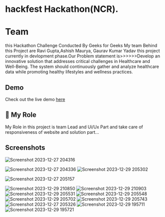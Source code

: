 # hackfest Hackathon(NCR).
# Team 
this Hackathon Challenge Conducted By  Geeks for Geeks My team Behind this Project are Ravi Gupta,Ashish Maurya, Gaurav Kumar Yadav this project currently in devlopment phase.Our Problem statement is>>>>>>Develop an innovative solution that addresses critical
challenges in Healthcare and Well-Being. The system should continuously
gather and analyze healthcare data while promoting healthy lifestyles and
wellness practices.

## Demo
Check out the live demo [here](http://127.0.0.1:5500/index.html)

## 🚀 My Role
My Role in this project is team Lead and Ui/Ux Part and take care of responsiveness of website and solution part...







## Screenshots
![Screenshot 2023-12-27 204316](https://github.com/hari659tri/healthCare-Innovation/assets/125181056/02bc1780-0b64-4c43-9b4b-789a725b0ab1)

![Screenshot 2023-12-27 204336](https://github.com/hari659tri/healthCare-Innovation/assets/125181056/93e6719a-927e-41f4-8575-8001e0dd4e2a)
![Screenshot 2023-12-29 205302](https://github.com/hari659tri/healthCare-Innovation/assets/125181056/ce5b2583-a77d-4b98-a4ec-c9dfc6507880)

![Screenshot 2023-12-27 205157](https://github.com/hari659tri/healthCare-Innovation/assets/125181056/09404afe-add4-4e78-91ad-596077e3db64)



![Screenshot 2023-12-29 210850](https://github.com/hari659tri/healthCare-Innovation/assets/125181056/d21332bb-d938-444b-a5ce-e234e771e93d)
![Screenshot 2023-12-29 210903](https://github.com/hari659tri/healthCare-Innovation/assets/125181056/1a850c4c-97f1-4ed6-bb9d-53a0f90fa2ea)
![Screenshot 2023-12-29 205531](https://github.com/hari659tri/healthCare-Innovation/assets/125181056/07fe6818-8fee-40db-be6d-c5eaf599ac60)
![Screenshot 2023-12-29 205548](https://github.com/hari659tri/healthCare-Innovation/assets/125181056/0781c533-cbea-43fa-acf6-1e81b2e868da)
![Screenshot 2023-12-29 205702](https://github.com/hari659tri/healthCare-Innovation/assets/125181056/1db7149d-fa7a-4d5b-8ded-df443308983e)
![Screenshot 2023-12-29 205743](https://github.com/hari659tri/healthCare-Innovation/assets/125181056/8c3d5ec1-817d-4040-94ad-a4e8e99350fe)
![Screenshot 2023-12-27 205326](https://github.com/hari659tri/healthCare-Innovation/assets/125181056/08258c80-80c2-4d96-9687-854762d869cf)
![Screenshot 2023-12-29 195711](https://github.com/hari659tri/healthCare-Innovation/assets/125181056/4b418a9a-92a7-4087-a0af-7977376b9e80)
![Screenshot 2023-12-29 195721](https://github.com/hari659tri/healthCare-Innovation/assets/125181056/4f21f02c-37ce-429b-80a5-1cca9ef64b34)





